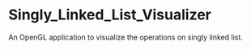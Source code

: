 # Singly_Linked_List_Visualizer
An OpenGL application to visualize the operations on singly linked list.
